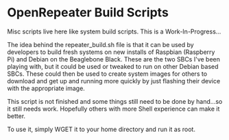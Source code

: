OpenRepeater Build Scripts
=======

Misc scripts live here like system build scripts. This is a Work-In-Progress...

The idea behind the repeater_build.sh file is that it can be used by developers to build fresh systems on new installs of Raspbian (Raspberry Pi) and Debian on the Beaglebone Black. These are the two SBCs I've been playing with, but it could be used or tweaked to run on other Debian based SBCs. These could then be used to create system images for others to download and get up and running more quickly by just flashing their device with the appropriate image. 

This script is not finished and some things still need to be done by hand...so it still needs work. Hopefully others with more Shell experience can make it better.

To use it, simply WGET it to your home directory and run it as root.